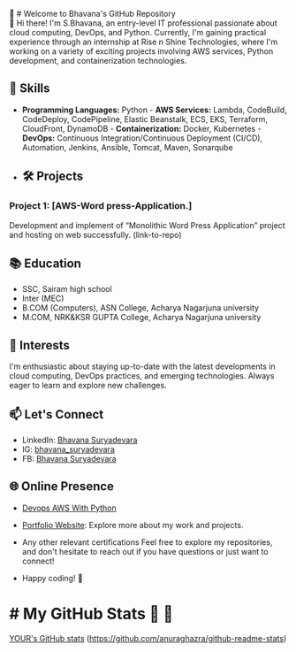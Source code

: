 
	# Welcome to Bhavana's GitHub Repository  
👋 Hi there! I'm S.Bhavana, an entry-level IT professional passionate about cloud computing, DevOps, and Python. Currently, I'm gaining practical experience through an internship at Rise n Shine Technologies, where I'm working on a variety of exciting projects involving AWS services, Python development, and containerization technologies. 

## 🔧 Skills  
- **Programming Languages:** Python - **AWS Services:** Lambda, CodeBuild, CodeDeploy, CodePipeline, Elastic Beanstalk, ECS, EKS, Terraform, CloudFront, DynamoDB - **Containerization:** Docker, Kubernetes - **DevOps:** Continuous Integration/Continuous Deployment (CI/CD), Automation, Jenkins, Ansible, Tomcat, Maven, Sonarqube
- ## 🛠️ Projects
   
### Project 1: [AWS-Word press-Application.]
Development and implement of “Monolithic Word Press Application” project and hosting on web successfully. (link-to-repo)

## 📚 Education
-	SSC, Sairam high school
-	Inter (MEC)
-	B.COM (Computers), ASN College, Acharya Nagarjuna university 
-	M.COM, NRK&KSR GUPTA College, Acharya Nagarjuna university
## 🌱 Interests 
I'm enthusiastic about staying up-to-date with the latest developments in cloud computing, DevOps practices, and emerging technologies. Always eager to learn and explore new challenges. 
## 📫 Let's Connect  
- LinkedIn: [Bhavana Suryadevara](https://www.linkedin.com/in/bhavana-suryadevara-1106052a3/)
- IG: [bhavana_suryadevara](https://www.instagram.com/bhavana_suryadevara/)
- FB: [Bhavana Suryadevara](https://www.facebook.com/profile.php?id=61554486005343)
 ## 🌐 Online Presence  
 - [Devops AWS With Python ](https://devopsbhavana.blogspot.com/)
 - [Portfolio Website](link-to-portfolio): Explore more about my work and projects.

- Any other relevant certifications  Feel free to explore my repositories, and don't hesitate to reach out if you have questions or just want to connect!
-  Happy coding! 🚀
  # # My GitHub Stats :rocket: :rocket:
  [YOUR's GitHub stats](https://github-readme-stats.vercel.app/api?username=suryadevarabhavana&theme=vue-dark&show_icons=true) 
   (https://github.com/anuraghazra/github-readme-stats)





